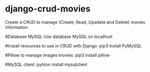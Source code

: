 # django-crud-movies
Create a CRUD to manage (Create, Read, Upadate and Delete) movies information

#Database MySQL
Use database MySQL on localhost

#Install resources to use in CRUD with Django: pip3 install PyMySQL

#Pillow to manage images movies: pip3 install pillow

#MySQL client: pyhton install mysqlclient

